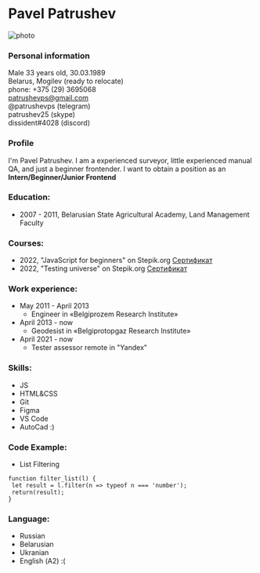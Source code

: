 # Pavel Patrushev
![photo](/rsschool-cv/img/photo.png)

### Personal information
Male 33 years old, 30.03.1989  
Belarus, Mogilev (ready to relocate)  
phone: +375 (29) 3695068  
patrushevps@gmail.com  
@patrushevps (telegram)  
patrushev25 (skype)  
dissident#4028 (discord)

### Profile

I'm Pavel Patrushev. I am a experienced surveyor, little experienced manual QA, and just a beginner frontender.
I want to obtain a position as an **Intern/Beginner/Junior Frontend**

### Education:
* 2007 - 2011, Belarusian State Agricultural Academy,
Land Management Faculty 

### Courses:
* 2022, "JavaScript for beginners" on Stepik.org
[Сертификат](https://stepik.org/cert/1569980)
* 2022, "Testing universe" on Stepik.org
[Сертификат](https://stepik.org/cert/1825448)

### Work experience:
* May 2011 - April 2013 
    - Engineer in «Belgiprozem Research Institute»
* April 2013 - now 
    - Geodesist in «Belgiprotopgaz Research Institute»
* April 2021 - now 
    - Tester assessor remote in "Yandex"

### Skills:
 - JS
 - HTML&CSS
 - Git
 - Figma
 - VS Code
 - AutoCad :)

### Code Example:
 - List Filtering
 ```
function filter_list(l) {
  let result = l.filter(n => typeof n === 'number');
  return(result);
}
 ``` 

 ### Language:
 - Russian
 - Belarusian
 - Ukranian 
 - English (А2) :(